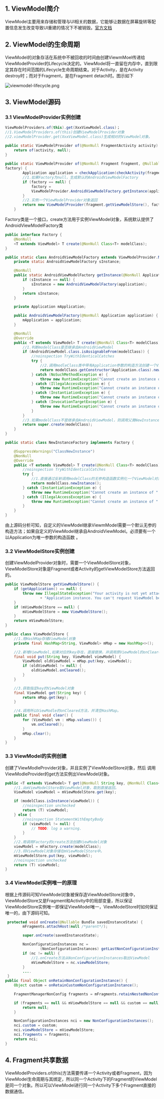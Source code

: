 ## 1. ViewModel简介

ViewModel主要用来存储和管理与UI相关的数据，它能够让数据在屏幕旋转等配置信息发生改变导致UI重建的情况下不被销毁。[官方文档](https://developer.android.google.cn/topic/libraries/architecture/viewmodel)

## 2. ViewModel的生命周期

ViewModel的对象存活在系统中不被回收的时间由创建ViewmMoel传递给ViewModelProvider的Lifecycle决定的。ViewModel将一直留在内存中，直到限定其存在时间范围的Lifecycle生命周期结束。对于Activity，是在Activity destroy时；而对于Fragment，是在Fragment detach时。图示如下

![viewmodel-lifecycle.png](https://upload-images.jianshu.io/upload_images/10547376-aa1b5cc4fb340be5.png?imageMogr2/auto-orient/strip%7CimageView2/2/w/1240)

## 3. ViewModel源码

### 3.1 ViewModelProvider实例创建

```java
ViewModelProviders.of(this).get(XxxViewModel.class)；
//1.ViewModelProviders.of(this)创建ViewModelProvider对象
//2.viewModelProvider.get(XxxViewModel.class)生成相对的ViewModel对象。
```

```java
public static ViewModelProvider of(@NonNull FragmentActivity activity) {
    return of(activity, null);
}
    
public static ViewModelProvider of(@NonNull Fragment fragment, @Nullable Factory 
factory) {
        Application application = checkApplication(checkActivity(fragment));
        //1.如果Factory为null，生成默认的AndroidViewModelFactory
        if (factory == null) {
            factory = 
            ViewModelProvider.AndroidViewModelFactory.getInstance(application);
        }
        //2.实例一个ViewModelProvider对象返回
        return new ViewModelProvider(fragment.getViewModelStore(), factory);
    }
```

Factory类是一个接口，create方法用于实例ViewModel对象，系统默认提供了AndroidViewModelFactory类 

```java
public interface Factory {
    @NonNull
    <T extends ViewModel> T create(@NonNull Class<T> modelClass);
}
```

```java
public static class AndroidViewModelFactory extends ViewModelProvider.NewInstanceFactory {
    private static AndroidViewModelFactory sInstance;

    @NonNull
    public static AndroidViewModelFactory getInstance(@NonNull Application application) {
        if (sInstance == null) {
            sInstance = new AndroidViewModelFactory(application);
        }
        return sInstance;
    }

    private Application mApplication;

    public AndroidViewModelFactory(@NonNull Application application) {
        mApplication = application;
    }

    @NonNull
    @Override
    public <T extends ViewModel> T create(@NonNull Class<T> modelClass) {
        //1.判断modelClass是否继承自AndroidViewModel
        if (AndroidViewModel.class.isAssignableFrom(modelClass)) {
            //noinspection TryWithIdenticalCatches
            try {
                //2.调用modleClass类中带有Application参数的构造方法创建一个ViewModel返回。
                return modelClass.getConstructor(Application.class).newInstance(mApplication);
            } catch (NoSuchMethodException e) {
                throw new RuntimeException("Cannot create an instance of " + modelClass, e);
            } catch (IllegalAccessException e) {
                throw new RuntimeException("Cannot create an instance of " + modelClass, e);
            } catch (InstantiationException e) {
                throw new RuntimeException("Cannot create an instance of " + modelClass, e);
            } catch (InvocationTargetException e) {
                throw new RuntimeException("Cannot create an instance of " + modelClass, e);
            }
        }
        //3.如果modelClass不是继承自AndroidViewModel，则调用父类NewInstanceFactory的create方法实例ViweModel对象。
        return super.create(modelClass);
    }
}
```

```java
public static class NewInstanceFactory implements Factory {

    @SuppressWarnings("ClassNewInstance")
    @NonNull
    @Override
    public <T extends ViewModel> T create(@NonNull Class<T> modelClass) {
        //noinspection TryWithIdenticalCatches
        try {
            //1.直接通过反射调用modelClass的无参构造函数实例化一个ViewModel对象返回。
            return modelClass.newInstance();
        } catch (InstantiationException e) {
            throw new RuntimeException("Cannot create an instance of " + modelClass, e);
        } catch (IllegalAccessException e) {
            throw new RuntimeException("Cannot create an instance of " + modelClass, e);
        }
    }
}
```

由上源码分析可知，自定义的ViewModel继承ViewmModel需要一个默认无参的构造方法；如果自定义的ViewModel继承自AndroidViewModel。必须要有一个以Application为唯一参数的构造函数 。

### 3.2 ViewModelStore实例创建

创建ViewModelProvider对象时，需要一个ViewModelStore对象，ViewModelStore对象是Fragment或者Activity的getViewModelStore方法返回的。

```java
public ViewModelStore getViewModelStore() {
    if (getApplication() == null) {
        throw new IllegalStateException("Your activity is not yet attached to the "
                + "Application instance. You can't request ViewModel before onCreate call.");
    }
    if (mViewModelStore == null) {
        mViewModelStore = new ViewModelStore();
    }
    return mViewModelStore;
}
```

```java
public class ViewModelStore {
    //1.用HashMap存储ViewModel对象
    private final HashMap<String, ViewModel> mMap = new HashMap<>();

    //2.新增ViewModel,如果对应的key存在，直接替换，并调用原ViewModel的onCleared方法。
    final void put(String key, ViewModel viewModel) {
        ViewModel oldViewModel = mMap.put(key, viewModel);
        if (oldViewModel != null) {
            oldViewModel.onCleared();
        }
    }

    //3.获取指定key的ViewModel对象
    final ViewModel get(String key) {
        return mMap.get(key);
    }

    //4.调用所以ViewModle的onCleared方法，并清空HashMap。
    public final void clear() {
        for (ViewModel vm : mMap.values()) {
            vm.onCleared();
        }
        mMap.clear();
    }
}
```

### 3.3 ViewModel的实例创建

创建了ViewModleProvider对象，并且实例了ViewModelStore对象，然后 调用ViewModleProvider的get方法实例出ViewModel对象。

```java
public <T extends ViewModel> T get(@NonNull String key, @NonNull Class<T> modelClass) {
    //1.从mViewModelStore取ViewModel对象，取到直接返回。
    ViewModel viewModel = mViewModelStore.get(key);

    if (modelClass.isInstance(viewModel)) {
        //noinspection unchecked
        return (T) viewModel;
    } else {
        //noinspection StatementWithEmptyBody
        if (viewModel != null) {
            // TODO: log a warning.
        }
    }
    //2.用调用Factory的create方法创建ViewModel对象
    viewModel = mFactory.create(modelClass);
    //3.将ViewModel对象存储在mViewModelStore中。
    mViewModelStore.put(key, viewModel);
    //noinspection unchecked
    return (T) viewModel;
}
```

### 3.4 ViewModel实例唯一的原理

根据上传源码可知ViewModel对象被保存造ViewModelStore对象中，ViewModelStore又是Fragment和Activity中的局部变量，所以保证ViewModelStore实例唯一即保证ViewModel唯一，ViewModelStore时如何保证唯一的，由下源码可知。

```java
 protected void onCreate(@Nullable Bundle savedInstanceState) {
        mFragments.attachHost(null /*parent*/);

        super.onCreate(savedInstanceState);

        NonConfigurationInstances nc =
                (NonConfigurationInstances) getLastNonConfigurationInstance();
        if (nc != null) {
            //1.onCreate方法从NonConfigurationInstances取出ViewModel
            mViewModelStore = nc.viewModelStore;
        }
     	....
 }
public final Object onRetainNonConfigurationInstance() {
    Object custom = onRetainCustomNonConfigurationInstance();

    FragmentManagerNonConfig fragments = mFragments.retainNestedNonConfig();

    if (fragments == null && mViewModelStore == null && custom == null) {
        return null;
    }

    NonConfigurationInstances nci = new NonConfigurationInstances();
    nci.custom = custom;
    nci.viewModelStore = mViewModelStore;
    nci.fragments = fragments;
    return nci;
}
```

## 4. Fragment共享数据

ViewModelProviders.of(this)方法需要传递一个Activity或者Fragment，因为ViewModel生命周期与其绑定，所以同一个Activity下的Fragment的ViewModel是同一个对象。所以可以ViewModel进行同一个Activity下多个Fragment直接的数据通信。

